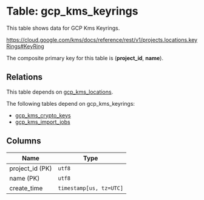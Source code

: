 # Table: gcp_kms_keyrings

This table shows data for GCP Kms Keyrings.

https://cloud.google.com/kms/docs/reference/rest/v1/projects.locations.keyRings#KeyRing

The composite primary key for this table is (**project_id**, **name**).

## Relations

This table depends on [gcp_kms_locations](gcp_kms_locations).

The following tables depend on gcp_kms_keyrings:
  - [gcp_kms_crypto_keys](gcp_kms_crypto_keys)
  - [gcp_kms_import_jobs](gcp_kms_import_jobs)

## Columns

| Name          | Type          |
| ------------- | ------------- |
|project_id (PK)|`utf8`|
|name (PK)|`utf8`|
|create_time|`timestamp[us, tz=UTC]`|